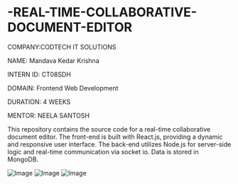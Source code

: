 # -REAL-TIME-COLLABORATIVE-DOCUMENT-EDITOR

COMPANY:CODTECH IT SOLUTIONS

NAME: Mandava Kedar Krishna

INTERN ID: CT08SDH

DOMAIN: Frontend Web Development

DURATION: 4 WEEKS

MENTOR: NEELA SANTOSH

This repository contains the source code for a real-time collaborative document editor. The front-end is built with React.js, providing a dynamic and responsive user interface. The back-end utilizes Node.js for server-side logic and real-time communication via socket io. Data is stored in MongoDB.

![Image](https://github.com/user-attachments/assets/2b12ec89-6976-4c99-a995-1b7ad41ad7e3)
![Image](https://github.com/user-attachments/assets/884f28be-b3a6-42ae-b7cb-229160b80b98)
![Image](https://github.com/user-attachments/assets/dfdebee7-fa2f-4c79-b3e4-05a312b2094a)
